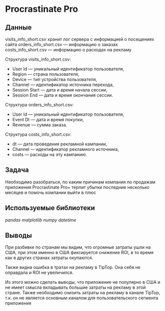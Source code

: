 # Procrastinate Pro


## Данные

visits_info_short.csv хранит лог сервера с информацией о посещениях сайта
orders_info_short.csv — информацию о заказах
costs_info_short.csv — информацию о расходах на рекламу

Структура visits_info_short.csv:
- User Id — уникальный идентификатор пользователя,
- Region — страна пользователя,
- Device — тип устройства пользователя,
- Channel — идентификатор источника перехода,
- Session Start — дата и время начала сессии,
- Session End — дата и время окончания сессии.

Структура orders_info_short.csv:
- User Id — уникальный идентификатор пользователя,
- Event Dt — дата и время покупки,
- Revenue — сумма заказа.

Структура costs_info_short.csv:
- dt — дата проведения рекламной кампании,
- Channel — идентификатор рекламного источника,
- costs — расходы на эту кампанию.

## Задача

Необходимо разобраться, по каким причинам компания по продажам приложения Procrastinate Pro+ терпит убытки последние несколько месяцев и помочь компании выйти в плюс

## Используемые библиотеки
*pandas*
*matplotlib*
*numpy*
*datetime*

## Выводы

При разбивке по странам мы видим, что огромные затраты ушли на США, при этом именно в США фиксируется снижение ROI, в то время как в других странах затраты окупаются.

Также видна ошибка в тратах на рекламу в TipTop. Она себя не оправдала и ROI не увеличился.

Из этого можно сделать выводы, что приложение не популярно в США и не имеет смысла вкладывать большие затраты на рекламу в этой стране. Также необходимо снизить затраты на рекламу в канале TipTop, т.к. он не является основным каналом для пользовательского сегмента приложения
